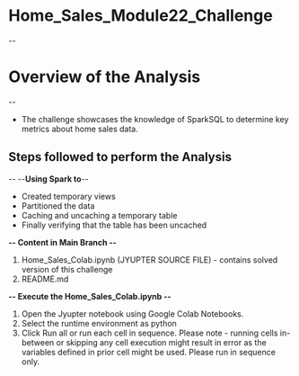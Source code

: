 # Home_Sales_Module22_Challenge
--

# Overview of the Analysis
--
* The challenge showcases the knowledge of SparkSQL to determine key metrics about home sales data.

## Steps followed to perform the Analysis
--
--**Using Spark to**--<br>
  * Created temporary views
  * Partitioned the data
  * Caching and uncaching a temporary table
  * Finally verifying that the table has been uncached

**-- Content in Main Branch --**
1. Home_Sales_Colab.ipynb (JYUPTER SOURCE FILE) - contains solved version of this challenge
2. README.md

**-- Execute the Home_Sales_Colab.ipynb --**
1. Open the Jyupter notebook using Google Colab Notebooks.
2. Select the runtime environment as python 
3. Click Run all or run each cell in sequence. Please note - running cells in-between or skipping any cell execution might result in error as the variables defined in prior cell might be used. Please run in sequence only.
